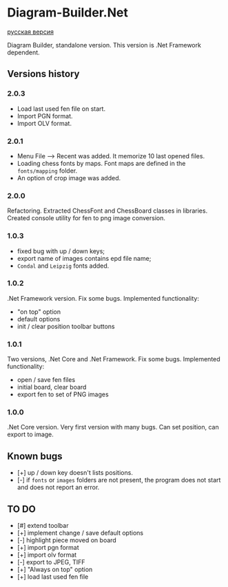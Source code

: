 # Diagram-Builder.Net

[русская версия](README.RU.md)

Diagram Builder, standalone version. This version is .Net Framework dependent.

## Versions history

### 2.0.3

- Load last used fen file on start.
- Import PGN format.
- Import OLV format.

### 2.0.1

- Menu File --> Recent was added. It memorize 10 last opened files.
- Loading chess fonts by maps. Font maps are defined in the `fonts/mapping` folder.
- An option of crop image was added.

### 2.0.0

Refactoring. Extracted ChessFont and ChessBoard classes in libraries. Created console utility for fen to png image conversion.

### 1.0.3

- fixed bug with up / down keys;
- export name of images contains epd file name;
- `Condal` and `Leipzig` fonts added.

### 1.0.2

.Net Framework version. Fix some bugs. Implemented functionality:

- "on top" option
- default options
- init / clear position toolbar buttons

### 1.0.1

Two versions, .Net Core and .Net Framework. Fix some bugs. Implemented functionality:

- open / save fen files
- initial board, clear board
- export fen to set of PNG images

### 1.0.0

.Net Core version. Very first version with many bugs. Can set position, can export to image.

## Known bugs

- [+] up / down key doesn't lists positions.
- [-] if `fonts` or `images` folders are not present, the program does not start and does not report an error.

## TO DO

- [#] extend toolbar
- [+] implement change / save default options
- [-] highlight piece moved on board
- [+] import pgn format
- [+] import olv format
- [-] export to JPEG, TIFF
- [+] "Always on top" option
- [+] load last used fen file
